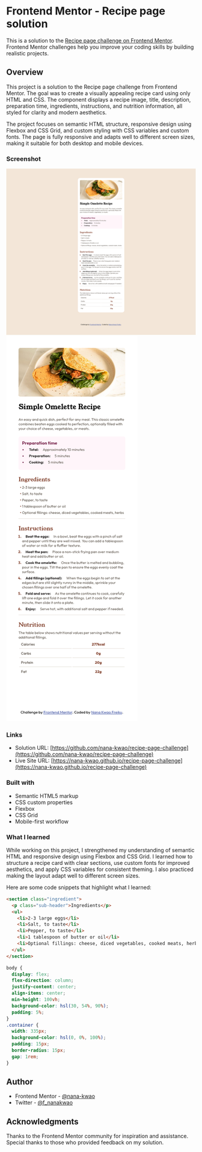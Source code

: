 # Frontend Mentor - Recipe page solution

This is a solution to the [Recipe page challenge on Frontend Mentor](https://www.frontendmentor.io/challenges/recipe-page-KiTsR8QQKm). Frontend Mentor challenges help you improve your coding skills by building realistic projects.

## Overview

This project is a solution to the Recipe page challenge from Frontend Mentor. The goal was to create a visually appealing recipe card using only HTML and CSS. The component displays a recipe image, title, description, preparation time, ingredients, instructions, and nutrition information, all styled for clarity and modern aesthetics.

The project focuses on semantic HTML structure, responsive design using Flexbox and CSS Grid, and custom styling with CSS variables and custom fonts. The page is fully responsive and adapts well to different screen sizes, making it suitable for both desktop and mobile devices.

### Screenshot

![](./design/screenshot-desktop.png)
![](./design/screenshot-mobile.png)

### Links

- Solution URL: [https://github.com/nana-kwao/recipe-page-challenge](https://github.com/nana-kwao/recipe-page-challenge)
- Live Site URL: [https://nana-kwao.github.io/recipe-page-challenge](https://nana-kwao.github.io/recipe-page-challenge)


### Built with

- Semantic HTML5 markup
- CSS custom properties
- Flexbox
- CSS Grid
- Mobile-first workflow

### What I learned

While working on this project, I strengthened my understanding of semantic HTML and responsive design using Flexbox and CSS Grid. I learned how to structure a recipe card with clear sections, use custom fonts for improved aesthetics, and apply CSS variables for consistent theming. I also practiced making the layout adapt well to different screen sizes.

Here are some code snippets that highlight what I learned:

```html
<section class="ingredient">
  <p class="sub-header">Ingredients</p>
  <ul>
    <li>2-3 large eggs</li>
    <li>Salt, to taste</li>
    <li>Pepper, to taste</li>
    <li>1 tablespoon of butter or oil</li>
    <li>Optional fillings: cheese, diced vegetables, cooked meats, herbs</li>
  </ul>
</section>
```
```css
body {
  display: flex;
  flex-direction: column;
  justify-content: center;
  align-items: center;
  min-height: 100vh;
  background-color: hsl(30, 54%, 90%);
  padding: 5%;
}
.container {
  width: 335px;
  background-color: hsl(0, 0%, 100%);
  padding: 15px;
  border-radius: 15px;
  gap: 1rem;
}
```

## Author

- Frontend Mentor - [@nana-kwao](https://www.frontendmentor.io/profile/nana-kwao)
- Twitter - [@f_nanakwao](https://www.twitter.com/f_nanakwao)

## Acknowledgments

Thanks to the Frontend Mentor community for inspiration and assistance. Special thanks to those who provided feedback on my solution.
